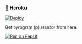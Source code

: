 
### 💜 Heroku

[![Deploy](https://www.herokucdn.com/deploy/button.svg)](https://heroku.com/deploy?template=https://github.com/Dev3yad/VCbot1)

Get pyrogram (p)  `SESSION` from here:

[![Run on Repl.it](https://repl.it/badge/github/ChankitSaini/GenerateStringSession)](https://replit.com/@Ahmedyad/GenerateStringSession)
